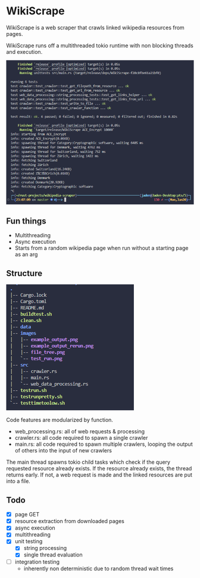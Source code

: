 # WikiScrape

WikiScrape is a web scraper that crawls linked wikipedia resources from pages.

WikiScrape runs off a multithreaded tokio runtime with non blocking threads and execution.

<img src="images/test_run.png"></img>

## Fun things

- Multithreading
- Async execution
- Starts from a random wikipedia page when run without a starting page as an arg

## Structure
<img src = "images/file_tree.png"></img>

Code features are modularized by function. 
- web_processing.rs: all of web requests & processing
- crawler.rs: all code required to spawn a single crawler
- main.rs: all code required to spawn multiple crawlers, looping the output of others into the input of new crawlers

The main thread spawns tokio child tasks which check if the query requested resource already exists.
If the resource already exists, the thread returns early. If not, a web request is made and the linked resources are put into a file.

## Todo
- [x] page GET
- [x] resource extraction from downloaded pages
- [x] async execution
- [x] multithreading
- [x] unit testing
    - [x] string processing
    - [x] single thread evaluation
- [ ] integration testing
    - inherently non deterministic due to random thread wait times
